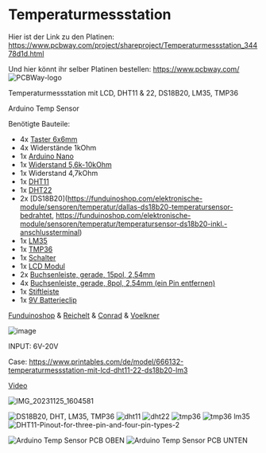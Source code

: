 # Temperaturmessstation

Hier ist der Link zu den Platinen:
https://www.pcbway.com/project/shareproject/Temperaturmessstation_34478d1d.html

Und hier könnt ihr selber Platinen bestellen: https://www.pcbway.com/
![PCBWay-logo](https://github.com/Linu-Tec/Temperaturmessstation/assets/70856050/d12e67c0-d204-4659-b56b-77cca95ddc45)


Temperaturmessstation mit LCD, DHT11 &amp; 22, DS18B20, LM35, TMP36

Arduino Temp Sensor

Benötigte Bauteile:
- 4x [Taster 6x6mm](https://funduinoshop.com/bauelemente/taster-und-schalter/taster/taster-sortiment-10x20-stueck-6mm-basis)
- 4x Widerstände 1kOhm
- 1x [Arduino Nano](https://funduinoshop.com/elektronische-module/sonstige/mikrocontroller/funduino-nano-r3-ch340-chip-ungeloetet)
- 1x [Widerstand 5,6k-10kOhm](https://www.ebay.de/itm/302928155473)
- 1x Widerstand 4,7kOhm
- 1x [DHT11](https://funduinoshop.com/elektronische-module/sensoren/temperatur/dht11-temperatursensor-luftfeuchtigkeitssensor-ohne-breakoutboard)
- 1x [DHT22](https://funduinoshop.com/elektronische-module/sensoren/druck-gewicht/dht22-temperatur-und-feuchtigkeitssensor-ohne-breakoutboard)
- 2x [DS18B20](https://funduinoshop.com/elektronische-module/sensoren/temperatur/dallas-ds18b20-temperatursensor-bedrahtet, https://funduinoshop.com/elektronische-module/sensoren/temperatur/temperatursensor-ds18b20-inkl.-anschlussterminal)
- 1x [LM35](https://funduinoshop.com/elektronische-module/sensoren/temperatur/temperatursensor-lm35-wasserdicht)
- 1x [TMP36](https://funduinoshop.com/elektronische-module/sensoren/temperatur/temperatursensor-tmp36gt9z)
- 1x [Schalter](https://www.ebay.de/itm/284137195744)
- 1x [LCD Modul](https://funduinoshop.com/elektronische-module/displays/lcd/16x02-i2c-lcd-modul-mit-hd44780)
- 2x [Buchsenleiste, gerade, 15pol, 2,54mm](https://funduinoshop.com/bauelemente/steckverbinder/stift-und-buchsenleisten/buchsenleiste-1-x-15p-2.54mm-rastermass-11mm-pinlaenge)
- 4x [Buchsenleiste, gerade, 8pol, 2,54mm (ein Pin entfernen)](https://funduinoshop.com/bauelemente/steckverbinder/stift-und-buchsenleisten/buchsenleiste/header-pin-female-1-x-8p-2.54mm-1cm-pinlaenge)
- 1x [Stiftleiste](https://funduinoshop.com/bauelemente/steckverbinder/stift-und-buchsenleisten/40-pin-pinleiste-schwarz/2.54mm-raster-standard-im-bereich-arduino)
- 1x [9V Batterieclip](https://funduinoshop.com/diy-werkstatt/stromversorgung/batteriefaecher-und-klemmen/9v-batterieklemme-mit-dc-stecker-t-form-15cm-kabellaenge)

[Funduinoshop](https://funduinoshop.com/) & [Reichelt](https://www.reichelt.com/de/) & [Conrad](https://www.conrad.de/) & [Voelkner](https://www.voelkner.de/)

![image](https://github.com/18-Sunil-18/Temperaturmessstation/assets/70856050/8d4179bb-146a-45c1-97af-b873db9cb2a7)

INPUT: 6V-20V

Case: https://www.printables.com/de/model/666132-temperaturmessstation-mit-lcd-dht11-22-ds18b20-lm3

[Video](https://youtu.be/W1A4v23uYNI)

![IMG_20231125_1604581](https://github.com/Linu-Tec/Temperaturmessstation/assets/70856050/49d235d8-c477-4b20-8fdf-028c2c843108)

![DS18B20, DHT, LM35, TMP36](https://github.com/Linu-Tec/Temperaturmessstation/assets/70856050/fe7639dc-cd60-4d7a-b2fb-a2f9d8cdbfcf)
![dht11](https://github.com/Linu-Tec/Temperaturmessstation/assets/70856050/5bbb8029-0b49-4ec5-a860-8467b2c1313f)
![dht22](https://github.com/Linu-Tec/Temperaturmessstation/assets/70856050/108fa481-6787-4206-b724-365d7401ae00)
![tmp36](https://github.com/Linu-Tec/Temperaturmessstation/assets/70856050/79f79050-cc05-42db-9597-b1489ae5db27)
![tmp36 lm35](https://github.com/Linu-Tec/Temperaturmessstation/assets/70856050/08a16746-45ab-4e20-b74d-5b69c992188f)
![DHT11-Pinout-for-three-pin-and-four-pin-types-2](https://github.com/Linu-Tec/Temperaturmessstation/assets/70856050/926df181-00d7-4c6e-b8f2-d667019e4848)





![Arduino Temp Sensor PCB OBEN](https://github.com/18-Sunil-18/Temperaturmessstation/assets/70856050/fdc6e3f3-e07e-4392-8543-84f62b7d7a83)
![Arduino Temp Sensor PCB UNTEN](https://github.com/18-Sunil-18/Temperaturmessstation/assets/70856050/86ebf3c2-5151-45ad-838a-6f54864f883c)

